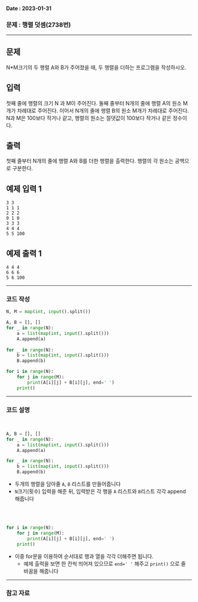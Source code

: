 #### Date : 2023-01-31

### 문제 : 행렬 덧셈(2738번)
---
## 문제

N\*M크기의 두 행렬 A와 B가 주어졌을 때, 두 행렬을 더하는 프로그램을 작성하시오.

## 입력

첫째 줄에 행렬의 크기 N 과 M이 주어진다. 둘째 줄부터 N개의 줄에 행렬 A의 원소 M개가 차례대로 주어진다. 이어서 N개의 줄에 행렬 B의 원소 M개가 차례대로 주어진다. N과 M은 100보다 작거나 같고, 행렬의 원소는 절댓값이 100보다 작거나 같은 정수이다.

## 출력

첫째 줄부터 N개의 줄에 행렬 A와 B를 더한 행렬을 출력한다. 행렬의 각 원소는 공백으로 구분한다.

## 예제 입력 1

```
3 3
1 1 1
2 2 2
0 1 0
3 3 3
4 4 4
5 5 100
```

## 예제 출력 1

```
4 4 4
6 6 6
5 6 100
```
---
### 코드 작성
```python
N, M = map(int, input().split())

A, B = [], []
for _ in range(N):
    a = list(map(int, input().split()))
    A.append(a)
    
for _ in range(N):
    b = list(map(int, input().split()))
    B.append(b)

for i in range(N):
    for j in range(M):
        print(A[i][j] + B[i][j], end=' ')
    print()
```

---
### 코드 설명
<br/>

```python
A, B = [], []
for _ in range(N):
    a = list(map(int, input().split()))
    A.append(a)

for _ in range(N):
    b = list(map(int, input().split()))
    B.append(b)
```
- 두개의 행렬을 담아줄 `A`, `B` 리스트를 만들어줍니다
- `N`크기(횟수) 입력을 해준 뒤, 입력받은 각 행을  `A` 리스트와 `B`리스트 각각 append 해줍니다

<br/>
<br/>

```python
for i in range(N):
    for j in range(M):
        print(A[i][j] + B[i][j], end=' ')
    print()
```
- 이중 for문을 이용하여 순서대로 행과 열을 각각 더해주면 됩니다.
   -  예제 출력을 보면 한 칸씩 띄어져 있으므로 `end=' '` 해주고 `print()` 으로 줄 바꿈을 해줍니다


---
### 참고 자료

